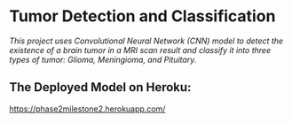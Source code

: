 # Tumor Detection and Classification
*This project uses Convolutional Neural Network (CNN) model to detect the existence of a brain tumor in a MRI scan result and classify it into three types of tumor: Glioma, Meningioma, and Pituitary.*

## The Deployed Model on Heroku:
https://phase2milestone2.herokuapp.com/

